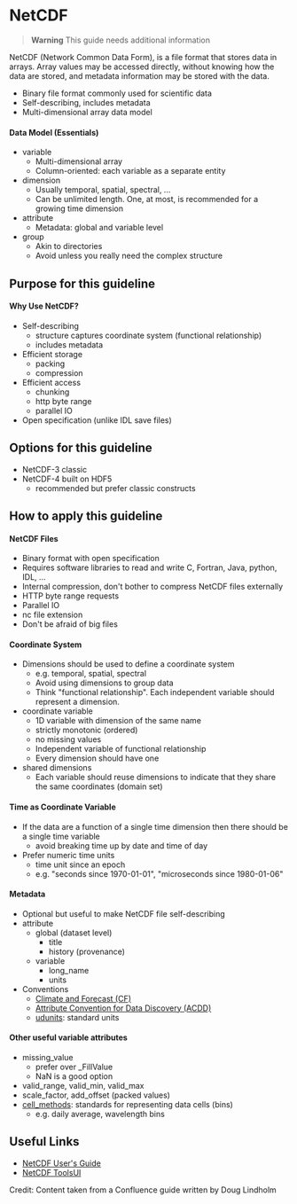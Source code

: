 # NetCDF
>**Warning**
> This guide needs additional information

NetCDF (Network Common Data Form), is a file format that stores data in arrays. Array values may be accessed directly,
without knowing how the data are stored, and metadata information may be stored with the data.

* Binary file format commonly used for scientific data
* Self-describing, includes metadata
* Multi-dimensional array data model

#### Data Model (Essentials)
* variable
  * Multi-dimensional array
  * Column-oriented: each variable as a separate entity
* dimension
  * Usually temporal, spatial, spectral, ...
  * Can be unlimited length. One, at most, is recommended for a growing time dimension
* attribute
  * Metadata: global and variable level
* group
  * Akin to directories
  * Avoid unless you really need the complex structure


## Purpose for this guideline

#### Why Use NetCDF?
* Self-describing
  * structure captures coordinate system (functional relationship)
  * includes metadata
* Efficient storage
  * packing
  * compression
* Efficient access
  * chunking
  * http byte range
  * parallel IO
* Open specification (unlike IDL save files)

## Options for this guideline

* NetCDF-3 classic
* NetCDF-4 built on HDF5
  * recommended but prefer classic constructs

## How to apply this guideline

#### NetCDF Files
* Binary format with open specification
* Requires software libraries to read and write C, Fortran, Java, python, IDL, ...
* Internal compression, don't bother to compress NetCDF files externally
* HTTP byte range requests
* Parallel IO
* nc file extension
* Don't be afraid of big files

#### Coordinate System
* Dimensions should be used to define a coordinate system
  * e.g. temporal, spatial, spectral
  * Avoid using dimensions to group data
  * Think "functional relationship". Each independent variable should represent a dimension.
* coordinate variable
  * 1D variable with dimension of the same name
  * strictly monotonic (ordered)
  * no missing values
  * Independent variable of functional relationship
  * Every dimension should have one
* shared dimensions
  * Each variable should reuse dimensions to indicate that they share the same coordinates (domain set)

#### Time as Coordinate Variable
* If the data are a function of a single time dimension then there should be a single time variable
  * avoid breaking time up by date and time of day
* Prefer numeric time units
  * time unit since an epoch
  * e.g. "seconds since 1970-01-01", "microseconds since 1980-01-06"

#### Metadata
* Optional but useful to make NetCDF file self-describing
* attribute
  * global (dataset level)
    * title
    * history (provenance)
  * variable
    * long_name
    * units
* Conventions
  * [Climate and Forecast (CF)](https://cfconventions.org/Data/cf-conventions/cf-conventions-1.8/cf-conventions.html)
  * [Attribute Convention for Data Discovery (ACDD)](https://wiki.esipfed.org/Attribute_Convention_for_Data_Discovery_1-3)
  * [udunits](https://www.unidata.ucar.edu/software/udunits/): standard units

#### Other useful variable attributes
* missing_value
  * prefer over _FillValue
  * NaN is a good option
* valid_range, valid_min, valid_max
* scale_factor, add_offset (packed values)
* [cell_methods](https://cfconventions.org/Data/cf-conventions/cf-conventions-1.8/cf-conventions.html#_data_representative_of_cells): standards for representing data cells (bins)
  * e.g. daily average, wavelength bins

## Useful Links
* [NetCDF User's Guide](https://docs.unidata.ucar.edu/nug/current/)
* [NetCDF ToolsUI](https://docs.unidata.ucar.edu/netcdf-java/current/userguide/toolsui_ref.html)


Credit: Content taken from a Confluence guide written by Doug Lindholm